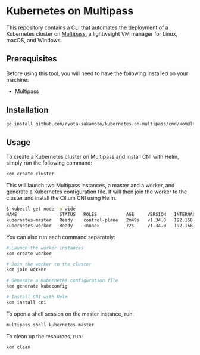 Kubernetes on Multipass
===

This repository contains a CLI that automates the deployment of a Kubernetes cluster on [Multipass](https://multipass.run/), a lightweight VM manager for Linux, macOS, and Windows.

## Prerequisites

Before using this tool, you will need to have the following installed on your machine:

- Multipass

## Installation

```bash
go install github.com/ryota-sakamoto/kubernetes-on-multipass/cmd/kom@latest
```

## Usage

To create a Kubernetes cluster on Multipass and install CNI with Helm, simply run the following command:

```bash
kom create cluster
```

This will launch two Multipass instances, a master and a worker, and generate a Kubernetes configuration file. It will then join the worker to the cluster and install the Cilium CNI using Helm.

```bash
$ kubectl get node -o wide
NAME                STATUS   ROLES           AGE     VERSION   INTERNAL-IP      EXTERNAL-IP   OS-IMAGE             KERNEL-VERSION     CONTAINER-RUNTIME
kubernetes-master   Ready    control-plane   2m49s   v1.34.0   192.168.205.73   <none>        Ubuntu 24.04.3 LTS   6.8.0-71-generic   containerd://1.7.0
kubernetes-worker   Ready    <none>          72s     v1.34.0   192.168.205.74   <none>        Ubuntu 24.04.3 LTS   6.8.0-71-generic   containerd://1.7.0
```

You can also run each command separately:

```bash
# Launch the worker instances
kom create worker

# Join the worker to the cluster
kom join worker

# Generate a Kubernetes configuration file
kom generate kubeconfig

# Install CNI with Helm
kom install cni
```

To open a shell session on the master instance, run:

```bash
multipass shell kubernetes-master
```

To clean up the resources, run:

```bash
kom clean
```
